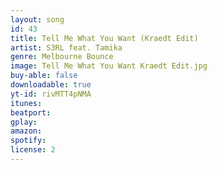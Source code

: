 ```yaml
---
layout: song
id: 43
title: Tell Me What You Want (Kraedt Edit)
artist: S3RL feat. Tamika
genre: Melbourne Bounce
image: Tell Me What You Want Kraedt Edit.jpg
buy-able: false
downloadable: true
yt-id: rivMTT4pNMA
itunes:
beatport:
gplay:
amazon:
spotify:
license: 2
---
```

